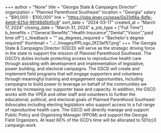 +++
author = "None"
title = "Georgia State & Campaigns Director"
organization = "Planned Parenthood Southeast"
location = "Georgia"
salary = "$90,000 - $100,000"
link = "https://jobs.lever.co/ppse/0a31df4a-8dfe-4eb9-825d-99148d5bf0c8"
sort_date = "2024-03-17"
created_at = "March 17, 2024"
closing_date = "March 31, 2024"
a_job_type = ["Full Time"]
b_benefits = ["General Benefits","Health Insurance","Dental","Vision","paid time off"]
c_feedback = ""
aa_degrees_required = "Bachelor's degree required"
thumbnail = "../../images/PPLogo_0f23ef57.png"
+++
The Georgia State & Campaigns Director (GSCD) will serve as the strategic driving force in the state to support the mission of Planned Parenthood Southeast. The GSCD’s duties include protecting access to reproductive health care through assisting with development and implementation of legislative, power building, and electoral campaigns. The GSCD will create and implement field programs that will engage supporters and volunteers through meaningful training and engagement opportunities, including campaigns to build power to leverage on
behalf of the communities we serve by increasing our supporter base and capacity. In addition, the GSCD works with the VPEA and other staff and volunteers to further the educational, political, and electoral goals of Planned Parenthood Southeast Advocates including electing legislators who support access to a full range of reproductive health care. The GSCD will directly manage and support Public Policy and Organizing Manager (PPOM) and support the
Georgia Field Organizers. At least 60% of the GCD’s time will be allocated to 501(c)3 campaign work.